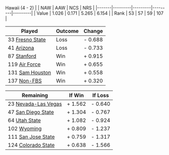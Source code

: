 Hawaii (4 - 2)
|       |   NAW   |   AAW   |   NCS   |   NRS   |
|-------|---------|---------|---------|---------|
| Value |   1.026 |   0.171 |   5.265 |   6.154 |
| Rank  |      53 |      57 |      59 |     107 |

| Played                    | Outcome    |  Change  |
|---------------------------|------------|----------|
|  33 [Fresno State          ](FresnoState.md)| Loss       | -  0.688 |
|  41 [Arizona               ](Arizona.md)| Loss       | -  0.733 |
|  87 [Stanford              ](Stanford.md)| Win        | +  0.915 |
| 119 [Air Force             ](AirForce.md)| Win        | +  0.655 |
| 131 [Sam Houston           ](SamHouston.md)| Win        | +  0.558 |
| 137 [Non-FBS               ](NonFBS.md)| Win        | +  0.320 |

| Remaining                 |  If Win  |  If Loss |
|---------------------------|----------|----------|
|  23 [Nevada-Las Vegas      ](NevadaLasVegas.md)| +  1.562 | -  0.640 |
|  47 [San Diego State       ](SanDiegoState.md)| +  1.304 | -  0.767 |
|  64 [Utah State            ](UtahState.md)| +  1.082 | -  0.924 |
| 102 [Wyoming               ](Wyoming.md)| +  0.809 | -  1.237 |
| 111 [San Jose State        ](SanJoseState.md)| +  0.759 | -  1.317 |
| 124 [Colorado State        ](ColoradoState.md)| +  0.638 | -  1.566 |

